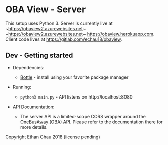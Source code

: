 # OBA View - Server

This setup uses Python 3.  Server is currently live at ~https://obaview2.azurewebsites.net~ ~https://obaview2.azurewebsites.net~ https://obaview.herokuapp.com.  Client code lives at https://gitlab.com/echau18/obaview.

## Dev - Getting started

* Dependencies:
    * [Bottle](https://bottlepy.org) - install using your favorite package manager

* Running:
    * `python3 main.py` - API listens on http://localhost:8080

* API Documentation:
    * The server API is a limited-scope CORS wrapper around the [OneBusAway (OBA) API](http://developer.onebusaway.org/modules/onebusaway-application-modules/current/api/where/index.html).  Please refer to the documentation there for more details.

Copyright Ethan Chau 2018 (license pending)
